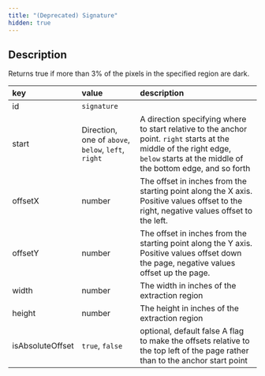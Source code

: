 ```yaml
---
title: "(Deprecated) Signature"
hidden: true
---
```

## Description

Returns true if more than 3% of the pixels in the specified region are dark.

| key              | value                                               | description                                                  |
| :--------------- | :-------------------------------------------------- | :----------------------------------------------------------- |
| id               | `signature`                                         |                                                              |
| start            | Direction, one of `above`, `below`, `left`, `right` | A direction specifying where to start relative to the anchor point. `right` starts at the middle of the right edge, `below` starts at the middle of the bottom edge, and so forth |
| offsetX          | number                                              | The offset in inches from the starting point along the X axis. Positive values offset to the right, negative values offset to the left. |
| offsetY          | number                                              | The offset in inches from the starting point along the Y axis. Positive values offset down the page, negative values offset up the page. |
| width            | number                                              | The width in inches of the extraction region                 |
| height           | number                                              | The height in inches of the extraction region                |
| isAbsoluteOffset | `true`, `false`                                     | optional, default false  A flag to make the offsets relative to the top left of the page rather than to the anchor start point |

